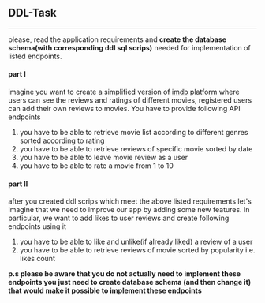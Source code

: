 ## DDL-Task

----

please, read the application requirements and **create the database schema(with corresponding ddl sql scrips)** needed
for
implementation of listed endpoints.

#### part I

imagine you want to create a simplified version of  [imdb](https://www.imdb.com/) platform where users can see the
reviews and ratings of different movies, registered users can add their own reviews to movies. You have to provide
following API endpoints

1. you have to be able to retrieve movie list according to different genres sorted according to rating
2. you have to be able to retrieve reviews of specific movie sorted by date
3. you have to be able to leave movie review as a user
4. you have to be able to rate a movie from 1 to 10

#### part II

after you created ddl scrips which meet the above listed requirements let's imagine that we need to improve our app by
adding some new features. In particular, we want to add likes to user reviews and create following endpoints using it

1. you have to be able to like and unlike(if already liked) a review of a user
2. you have to be able to retrieve reviews of movie sorted by popularity i.e. likes count

**p.s please be aware that you do not actually need to implement these endpoints you just need to create database
schema (and then change it) that would make it possible to
implement these endpoints**


